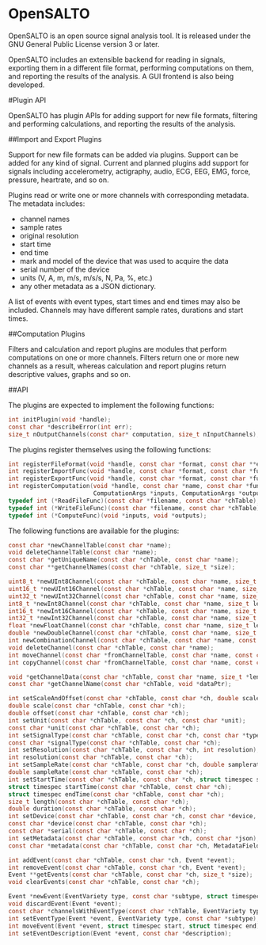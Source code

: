 OpenSALTO
=========

OpenSALTO is an open source signal analysis tool. It is released under
the GNU General Public License version 3 or later.

OpenSALTO includes an extensible backend for reading in signals,
exporting them in a different file format, performing computations on
them, and reporting the results of the analysis. A GUI frontend is
also being developed.

#Plugin API

OpenSALTO has plugin APIs for adding support for new file formats,
filtering and performing calculations, and reporting the results of
the analysis.

##Import and Export Plugins

Support for new file formats can be added via plugins. Support can be
added for any kind of signal. Current and planned plugins add support
for signals including accelerometry, actigraphy, audio, ECG, EEG, EMG,
force, pressure, heartrate, and so on.

Plugins read or write one or more channels with corresponding metadata.
The metadata includes:
- channel names
- sample rates
- original resolution
- start time
- end time
- mark and model of the device that was used to acquire the data
- serial number of the device
- units (V, A, m, m/s, m/s/s, N, Pa, %, etc.)
- any other metadata as a JSON dictionary.

A list of events with event types, start times and end times may also
be included. Channels may have different sample rates, durations and
start times.

##Computation Plugins

Filters and calculation and report plugins are modules that perform
computations on one or more channels. Filters return one or more new
channels as a result, whereas calculation and report plugins return
descriptive values, graphs and so on.

##API

The plugins are expected to implement the following functions:
```C
int initPlugin(void *handle);
const char *describeError(int err);
size_t nOutputChannels(const char* computation, size_t nInputChannels); // Computation plugins only
```

The plugins register themselves using the following functions:
```C
int registerFileFormat(void *handle, const char *format, const char **exts, size_t n_exts);
int registerImportFunc(void *handle, const char *format, const char *funcname); // funcname is of type ReadFileFunc
int registerExportFunc(void *handle, const char *format, const char *funcname); // funcname is of type WriteFileFunc
int registerComputation(void *handle, const char *name, const char *funcname,
                        ComputationArgs *inputs, ComputationArgs *outputs); // funcname is of type ComputeFunc
typedef int (*ReadFileFunc)(const char *filename, const char *chTable);
typedef int (*WriteFileFunc)(const char *filename, const char *chTable);
typedef int (*ComputeFunc)(void *inputs, void *outputs);
```

The following functions are available for the plugins:
```C
const char *newChannelTable(const char *name);
void deleteChannelTable(const char *name);
const char *getUniqueName(const char *chTable, const char *name);
const char **getChannelNames(const char *chTable, size_t *size);

uint8_t *newUInt8Channel(const char *chTable, const char *name, size_t length);
uint16_t *newUInt16Channel(const char *chTable, const char *name, size_t length);
uint32_t *newUInt32Channel(const char *chTable, const char *name, size_t length);
int8_t *newInt8Channel(const char *chTable, const char *name, size_t length);
int16_t *newInt16Channel(const char *chTable, const char *name, size_t length);
int32_t *newInt32Channel(const char *chTable, const char *name, size_t length);
float *newFloatChannel(const char *chTable, const char *name, size_t length);
double *newDoubleChannel(const char *chTable, const char *name, size_t length);
int newCombinationChannel(const char *chTable, const char *name, const char *fromChannelTable, void *fillValues);
void deleteChannel(const char *chTable, const char *name);
int moveChannel(const char *fromChannelTable, const char *name, const char *toChannelTable);
int copyChannel(const char *fromChannelTable, const char *name, const char *toChannelTable);

void *getChannelData(const char *chTable, const char *name, size_t *length);
const char *getChannelName(const char *chTable, void *dataPtr);

int setScaleAndOffset(const char *chTable, const char *ch, double scale, double offset);
double scale(const char *chTable, const char *ch);
double offset(const char *chTable, const char *ch);
int setUnit(const char *chTable, const char *ch, const char *unit);
const char *unit(const char *chTable, const char *ch);
int setSignalType(const char *chTable, const char *ch, const char *type);
const char *signalType(const char *chTable, const char *ch);
int setResolution(const char *chTable, const char *ch, int resolution);
int resolution(const char *chTable, const char *ch);
int setSampleRate(const char *chTable, const char *ch, double samplerate);
double sampleRate(const char *chTable, const char *ch);
int setStartTime(const char *chTable, const char *ch, struct timespec start);
struct timespec startTime(const char *chTable, const char *ch);
struct timespec endTime(const char *chTable, const char *ch);
size_t length(const char *chTable, const char *ch);
double duration(const char *chTable, const char *ch);
int setDevice(const char *chTable, const char *ch, const char *device, const char *serial);
const char *device(const char *chTable, const char *ch);
const char *serial(const char *chTable, const char *ch);
int setMetadata(const char *chTable, const char *ch, const char *json);
const char *metadata(const char *chTable, const char *ch, MetadataFields fields);

int addEvent(const char *chTable, const char *ch, Event *event);
int removeEvent(const char *chTable, const char *ch, Event *event);
Event **getEvents(const char *chTable, const char *ch, size_t *size);
void clearEvents(const char *chTable, const char *ch);

Event *newEvent(EventVariety type, const char *subtype, struct timespec start, struct timespec end, const char *description);
void discardEvent(Event *event);
const char *channelsWithEventType(const char *chTable, EventVariety type, const char *subtype);
int setEventType(Event *event, EventVariety type, const char *subtype);
int moveEvent(Event *event, struct timespec start, struct timespec end);
int setEventDescription(Event *event, const char *description);
```